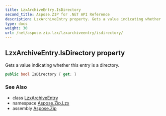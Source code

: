```yaml
---
title: LzxArchiveEntry.IsDirectory
second_title: Aspose.ZIP for .NET API Reference
description: LzxArchiveEntry property. Gets a value indicating whether this entry is a directory
type: docs
weight: 30
url: /net/aspose.zip.lzx/lzxarchiveentry/isdirectory/
---
```

## LzxArchiveEntry.IsDirectory property

Gets a value indicating whether this entry is a directory.

```csharp
public bool IsDirectory { get; }
```

### See Also

* class [LzxArchiveEntry](../)
* namespace [Aspose.Zip.Lzx](../../lzxarchiveentry/)
* assembly [Aspose.Zip](../../../)


